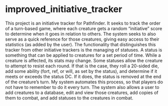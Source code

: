 # improved_initiative_tracker

This project is an initiative tracker for Pathfinder. It seeks to track the order of a turn-based game, where each creature gets a random “initiative” score to determine when it goes in relation to others. The system seeks to also serve as a quick reference for those creatures, giving easy access to their statistics (as added by the user). The functionality that distinguishes this tracker from other initiative trackers is the managing of statuses. A status is something that can be applied to creatures for a set period of time. While a creature is affected, its stats may change. Some statuses allow the creature to attempt to resist each round. If that is the case, they roll a 20-sided die, add some ability (fort, ref, or will, as set by the status), and determine if it meets or exceeds the status DC. If it does, the status is removed at the end of the creature’s turn. My system automates this process, so that players do not have to remember to do it every turn. The system also allows a user to add creatures to a database, edit and view those creatures, add copies of them to combat, and add statuses to the creatures in combat.
